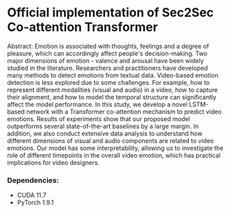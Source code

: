 # Official implementation of Sec2Sec Co-attention Transformer

Abstract: Emotion is associated with thoughts, feelings and a degree of pleasure, which can accordingly affect people's decision-making. Two major dimensions of emotion - valence and arousal have been widely studied in the literature. Researchers and practitioners have developed many methods to detect emotions from textual data. Video-based emotion detection is less explored due to some challenges. For example, how to represent different modalities (visual and audio) in a video, how to capture their alignment, and how to model the temporal structure can significantly affect the model performance. In this study, we develop a novel LSTM-based network with a Transformer co-attention mechanism to predict video emotions. Results of experiments show that our proposed model outperforms several state-of-the-art baselines by a large margin. In addition, we also conduct extensive data analysis to understand how different dimensions of visual and audio components are related to video emotions. Our model has some interpretability, allowing us to investigate the role of different timepoints in the overall video emotion, which has practical implications for video designers. 

### Dependencies:
- CUDA 11.7
- PyTorch 1.9.1
